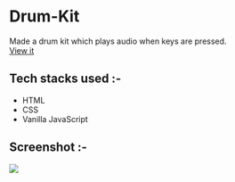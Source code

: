 # Drum-Kit
Made a drum kit which plays audio when keys are pressed.</br>
[View it](https://drumkitjavascript.netlify.app/)

## Tech stacks used :-
- HTML
- CSS
- Vanilla JavaScript

## Screenshot :-
<img src="https://user-images.githubusercontent.com/56690856/89115771-a457cb00-d4a9-11ea-9713-810425bfa78f.png">


